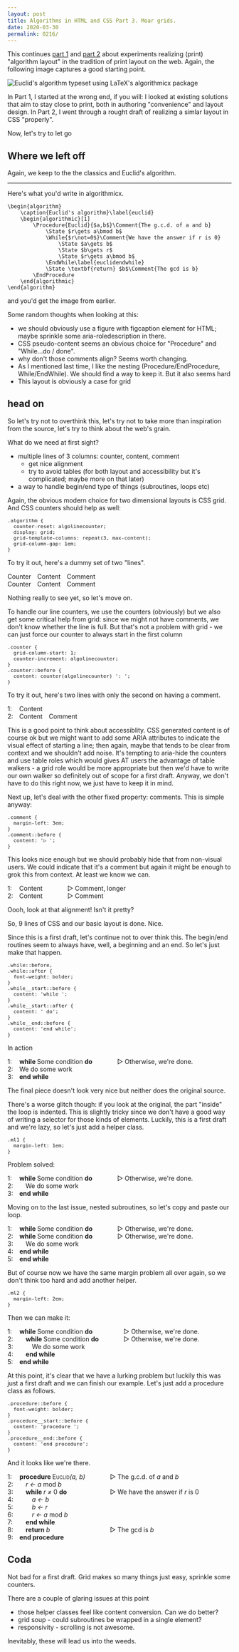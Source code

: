 ```yaml
---
layout: post
title: Algorithms in HTML and CSS Part 3. Moar grids.
date: 2020-03-30
permalink: 0216/
---
```


This continues [part 1](/214/) and [part 2](/215/) about experiments realizing (print) "algorithm layout" in the tradition of print layout on the web. Again, the following image captures a good starting point.

<img src="/assets/2020/euclid.png" alt="Euclid's algorithm typeset using LaTeX's algorithmicx package">

In Part 1, I started at the wrong end, if you will: I looked at existing solutions that aim to stay close to print, both in authoring "convenience" and layout design. In Part 2, I went through a rought draft of realizing a simlar layout in CSS "properly".

Now, let's try to let go

## Where we left off

Again, we keep to the the classics and Euclid's algorithm.


---
Here's what you'd write in algorithmicx.

```
\begin{algorithm}
    \caption{Euclid's algorithm}\label{euclid}
    \begin{algorithmic}[1]
        \Procedure{Euclid}{$a,b$}\Comment{The g.c.d. of a and b}
            \State $r\gets a\bmod b$
            \While{$r\not=0$}\Comment{We have the answer if r is 0}
                \State $a\gets b$
                \State $b\gets r$
                \State $r\gets a\bmod b$
            \EndWhile\label{euclidendwhile}
            \State \textbf{return} $b$\Comment{The gcd is b}
        \EndProcedure
    \end{algorithmic}
\end{algorithm}
```

and you'd get the image from earlier.

Some random thoughts when looking at this:

- we should obviously use a figure with figcaption element for HTML; maybe sprinkle some aria-roledescription in there.
- CSS pseudo-content seems an obvious choice for "Procedure" and "While...do / done".
- why don't those comments align? Seems worth changing.
- As I mentioned last time, I like the nesting (Procedure/EndProcedure, While/EndWhile). We should find a way to keep it. But it also seems hard
- This layout is obviously a case for grid

## head on

So let's try not to overthink this, let's try not to take more than inspiration from the source, let's try to think about the web's grain.

What do we need at first sight?

- multiple lines of 3 columns: counter, content, comment
  - get nice alignment
  - try to avoid tables (for both layout and accessibility but it's complicated; maybe more on that later)
- a way to handle begin/end type of things (subroutines, loops etc)

Again, the obvious modern choice for two dimensional layouts is CSS grid. And CSS counters should help as well:

<style style="display: none;">
style {
  display: block;
  font-family: monospace;
  white-space: pre-wrap;
  margin-bottom: 1em;
  font-size: 0.8em;
}

section{
  margin-bottom: 1em;
  overflow: auto;
}

.sc {
  font-variant: small-caps;
}
</style>

<style>.algorithm {
  counter-reset: algolinecounter;
  display: grid;
  grid-template-columns: repeat(3, max-content);
  grid-column-gap: 1em;
}
</style>

To try it out, here's a dummy set of two "lines".

<section class="algorithm">
<div>Counter</div>
<div>Content</div>
<div>Comment</div>
<div>Counter</div>
<div>Content</div>
<div>Comment</div>
</section>


Nothing really to see yet, so let's move on.

To handle our line counters, we use the counters (obviously) but we also get some critical help from grid: since we might not have comments, we don't know whether the line is full. But that's not a problem with grid - we can just force our counter to always start in the first column

<style>.counter {
  grid-column-start: 1;
  counter-increment: algolinecounter;
}
.counter::before {
  content: counter(algolinecounter) ': ';
}
</style>

To try it out, here's two lines with only the second on having a comment.

<section class="algorithm">
<div class="counter"></div>
<div>Content</div>
<div class="counter"></div>
<div>Content</div>
<div>Comment</div>
</section>

This is a good point to think about accessiblity. CSS generated content is of course ok but we might want to add some ARIA attributes to indicate the visual effect of starting a line; then again, maybe that tends to be clear from context and we shouldn't add noise. It's tempting to aria-hide the counters and use table roles which would gives AT users the advantage of table walkers - a grid role would be more appropriate but then we'd have to write our own walker so definitely out of scope for a first draft. Anyway, we don't have to do this right now, we just have to keep it in mind.

Next up, let's deal with the other fixed property: comments. This is simple anyway:

<style>.comment {
  margin-left: 3em;
}
.comment::before {
  content: '▷ ';
}
</style>

This looks nice enough but we should probably hide that from non-visual users. We could indicate that it's a comment but again it might be enough to grok this from context. At least we know we can.

<section class="algorithm">
<div class="counter"></div>
<div>Content</div>
<div class="comment">Comment, longer</div>
<div class="counter"></div>
<div>Content</div>
<div class="comment">Comment</div>
</section>

Oooh, look at that alignment! Isn't it pretty?

So, 9 lines of CSS and our basic layout is done. Nice.

Since this is a first draft, let's continue not to over think this. The begin/end routines seem to always have, well, a beginning and an end. So let's just make that happen.

<style>.while::before,
.while::after {
  font-weight: bolder;
}
.while__start::before {
  content: 'while ';
}
.while__start::after {
  content: ' do';
}
.while__end::before {
  content: 'end while';
}
</style>

In action

<section class="algorithm">
<div class="counter"></div>
<div class="while while__start">
    Some condition
</div>
<div class="comment">
    Otherwise, we're done.
</div>
<div class="counter"></div>
<div>We do some work</div>
<div class="counter"></div>
<div class="while while__end"></div>
</section>

The final piece doesn't look very nice but neither does the original source.

There's a worse glitch though: if you look at the original, the part "inside" the loop is indented. This is slightly tricky since we don't have a good way of writing a selector for those kinds of elements. Luckily, this is a first draft and we're lazy, so let's just add a helper class.

<style>.ml1 {
  margin-left: 1em;
}
</style>

Problem solved:

<section class="algorithm">
<div class="counter"></div>
<div class="while while__start">
    Some condition
</div>
<div class="comment">
    Otherwise, we're done.
</div>
<div class="counter"></div>
<div class="ml1">We do some work</div>
<div class="counter"></div>
<div class="while while__end"></div>
</section>

Moving on to the last issue, nested subroutines, so let's copy and paste our loop.

<section class="algorithm">
<div class="counter"></div>
<div class="while while__start">
    Some condition
</div>
<div class="comment">
    Otherwise, we're done.
</div>
<div class="counter"></div>
<div class="while while__start">
    Some condition
</div>
<div class="comment">
    Otherwise, we're done.
</div>
<div class="counter"></div>
<div class="ml1">We do some work</div>
<div class="counter"></div>
<div class="while while__end"></div>
<div class="counter"></div>
<div class="while while__end"></div>
</section>

But of course now we have the same margin problem all over again, so we don't think too hard and add another helper.

<style>.ml2 {
  margin-left: 2em;
}
</style>

Then we can make it:

<section class="algorithm">
<div class="counter"></div>
<div class="while while__start">
    Some condition
</div>
<div class="comment">
    Otherwise, we're done.
</div>
<div class="counter"></div>
<div class="ml1 while while__start">
    Some condition
</div>
<div class="comment">
    Otherwise, we're done.
</div>
<div class="counter"></div>
<div class="ml2">We do some work</div>
<div class="counter"></div>
<div class="ml1 while while__end"></div>
<div class="counter"></div>
<div class="while while__end"></div>
</section>

At this point, it's clear that we have a lurking problem but luckily this was just a first draft and we can finish our example. Let's just add a procedure class as follows.

<style>.procedure::before {
  font-weight: bolder;
}
.procedure__start::before {
  content: 'procedure ';
}
.procedure__end::before {
  content: 'end procedure';
}
</style>

And it looks like we're there.

<section class="algorithm">
<div class="counter"></div>
<div class="procedure procedure__start">
    <span class="sc">Euclid</span><i>(a, b)</i>
</div>
<div class="comment">
    The g.c.d. of <i>a</i> and <i>b</i>
</div>
<div class="counter"></div>
<div class="state ml1"><i>r ← a </i>mod<i> b</i></div>
<div class="counter"></div>
<div class="while while__start ml1">
    <i>r ≠ </i>0
</div>
<div class="comment">
    We have the answer if <i>r</i> is 0
</div>
<div class="counter"></div>
<div class="ml2"><i>a ← b</i></div>
<div class="counter"></div>
<div class="state ml2"><i>b ← r</i></div>
<div class="counter"></div>
<div class="ml2"><i>r ← a </i>mod<i> b</i></div>
<div class="counter"></div>
<div class="while while__end  ml1"></div>
<div class="counter"></div>
<div class="ml1"><strong>return</strong> <i>b</i></div>
<div role="region" aria-label="comment" class="comment">
    The gcd is <i>b</i>
</div>
<div role="region" aria-label="line" class="counter"></div>
<div class="procedure procedure__end"></div>
</section>

## Coda

Not bad for a first draft. Grid makes so many things just easy, sprinkle some counters.

There are a couple of glaring issues at this point

* those helper classes feel like content conversion. Can we do better?
* grid soup - could subroutines be wrapped in a single element?
* responsivity - scrolling is not awesome.

Inevitably, these will lead us into the weeds.

